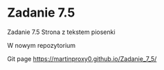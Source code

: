 # Zadanie 7.5
Zadanie 7.5 Strona z tekstem piosenki

W nowym repozytorium

Git page 
  https://martinproxy0.github.io/Zadanie_7_5/
